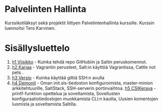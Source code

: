 # Palvelinten Hallinta
Kurssikotiläksyt sekä projektit liittyen Palvelintenhallinta kurssille. Kurssin luennoitsi Tero Karvinen.

# Sisällysluettelo
1. [h1 Viisikko](https://github.com/WindoCode/PalvelintenHallinta/blob/main/h1%20Viisikko.md) - Kuinka tehdä repo GitHubiin ja Saltin peruskomennot.
2. [h2 Karjaa](https://github.com/WindoCode/PalvelintenHallinta/blob/main/h2-karjaa.md) - Vagrantin perusteet, Salt:in käyttöä Vagrantissa, Cattle not pets .
3. [h3 Versio](https://github.com/WindoCode/PalvelintenHallinta/blob/main/h3Versio.md) - Kuinka käyttää gittiä SSH:n avulla
4. [h4 Demonit](https://github.com/WindoCode/PalvelintenHallinta/blob/main/h4demonit.md) - Oman init.sls-tiedoston konfiguroimista, master-minion arkkitehtuurille, SaltStack, SSH-serverin portinvaihtoa.
[h5 CSIKerava]([https://github.com/WindoCode/PalvelintenHallinta/blob/main/h5CSIKerava.md]) - printf-funktion opettelua ja soveltamista, Sovellusten konfiguraatiotiedostojen muokkamista CLI:n kautta, Uusien komentojen luomista ja soveltamista Saltilla.
